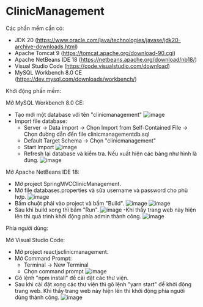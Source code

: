 # ClinicManagement

Các phần mềm cần có:
- JDK 20 (https://www.oracle.com/java/technologies/javase/jdk20-archive-downloads.html)
- Apache Tomcat 9 (https://tomcat.apache.org/download-90.cgi)
- Apache NetBeans IDE 18 (https://netbeans.apache.org/download/nb18/)
- Visual Studio Code (https://code.visualstudio.com/download)
- MySQL Workbench 8.0 CE (https://dev.mysql.com/downloads/workbench/)

Khởi động phần mềm:

Mở MySQL Workbench 8.0 CE:
- Tạo mới một database với tên "clinicmanagement"
![image](https://github.com/minhpho8202/ClinicManagement/assets/92845747/59c09db2-27bd-49c9-a657-55e2763cfadd)
- Import file database:
  + Server -> Data import -> Chọn Import from Self-Contained File -> Chọn đường dẫn đến file clinicmanagementdb.sql
  + Default Target Schema -> Chọn "clinicmanagement"
  + Start Import
![image](https://github.com/minhpho8202/ClinicManagement/assets/92845747/809a5f8f-2da4-4a12-a00b-e279e8c31374)
  + Refresh lại database và kiểm tra. Nếu xuất hiện các bảng như hình là đúng.
![image](https://github.com/minhpho8202/ClinicManagement/assets/92845747/5b83e71d-139b-4a85-9f99-09a531fa6ef2)

Mở Apache NetBeans IDE 18:
- Mở project SpringMVCClinicManagement.
- Mở file databases.properties và sửa username và password cho phù hợp.
![image](https://github.com/minhpho8202/ClinicManagement/assets/92845747/7217d497-59f9-48c9-87e6-6d47a13cfc14)
- Bấm chuột phải vào project và bấm "Build".
![image](https://github.com/minhpho8202/ClinicManagement/assets/92845747/db6de9f0-ed07-4e64-b0ef-2db176093b51)
![image](https://github.com/minhpho8202/ClinicManagement/assets/92845747/9cd401b2-5899-49af-a4d6-512d068bffe9)
- Sau khi build xong thì bấm "Run".
![image](https://github.com/minhpho8202/ClinicManagement/assets/92845747/272f381d-c036-4642-941b-279de6233fab)
-Khi thấy trang web này hiện lên thì quá trình khởi động phía admin thành công.
![image](https://github.com/minhpho8202/ClinicManagement/assets/92845747/21621419-ece9-41cb-b992-8d145b4491ef)

Phía người dùng:

Mở Visual Studio Code:

- Mở project reactjsclinicmanagement.
- Mở Command Prompt:
  + Terminal -> New Terminal
  + Chọn command prompt
![image](https://github.com/minhpho8202/ClinicManagement/assets/92845747/d2a1880f-efa6-4ce5-a530-273b97a1ba13)
- Gõ lệnh "npm install" để cài đặt các thư viện.
- Sau khi cài đặt xong các thư viện thì gõ lệnh "yarn start" để khởi động trang web. Khi thấy trang web này hiện lên thì khởi động phía người dùng thành công.
![image](https://github.com/minhpho8202/ClinicManagement/assets/92845747/6a14bc26-af53-4153-a12f-685d95ce18d7)

